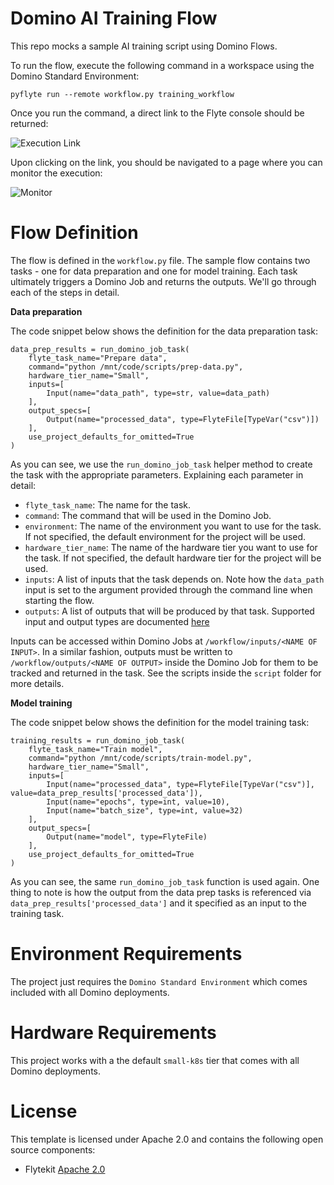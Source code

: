 # Domino AI Training Flow

This repo mocks a sample AI training script using Domino Flows. 

To run the flow, execute the following command in a workspace using the Domino Standard Environment: 

```
pyflyte run --remote workflow.py training_workflow 
```

Once you run the command, a direct link to the Flyte console should be returned:

![Execution Link](https://github.com/dominodatalab/domino-ai-flows/blob/8256e3ce6aaffe4e37d962b996dd167a37020f57/screenshots/execution-link.png?raw=true)

Upon clicking on the link, you should be navigated to a page where you can monitor the execution:

![Monitor](https://github.com/dominodatalab/domino-ai-flows/blob/8256e3ce6aaffe4e37d962b996dd167a37020f57/screenshots/monitor.png?raw=true)

# Flow Definition

The flow is defined in the `workflow.py` file. The sample flow contains two tasks - one for data preparation and one for model training. Each task ultimately triggers a Domino Job and returns the outputs. We'll go through each of the steps in detail.

**Data preparation**

The code snippet below shows the definition for the data preparation task:

```
data_prep_results = run_domino_job_task(
    flyte_task_name="Prepare data",
    command="python /mnt/code/scripts/prep-data.py",
    hardware_tier_name="Small",
    inputs=[
        Input(name="data_path", type=str, value=data_path)
    ],
    output_specs=[
        Output(name="processed_data", type=FlyteFile[TypeVar("csv")])
    ],
    use_project_defaults_for_omitted=True
)
```

As you can see, we use the `run_domino_job_task` helper method to create the task with the appropriate parameters. Explaining each parameter in detail:

- `flyte_task_name`: The name for the task.
- `command`: The command that will be used in the Domino Job.
- `environment`: The name of the environment you want to use for the task. If not specified, the default environment for the project will be used. 
- `hardware_tier_name`: The name of the hardware tier you want to use for the task. If not specified, the default hardware tier for the project will be used.
- `inputs`: A list of inputs that the task depends on. Note how the `data_path` input is set to the argument provided through the command line when starting the flow.
- `outputs`: A list of outputs that will be produced by that task. Supported input and output types are documented [here](https://docs.flyte.org/en/latest/user_guide/data_types_and_io/index.html)

Inputs can be accessed within Domino Jobs at `/workflow/inputs/<NAME OF INPUT>`. In a similar fashion, outputs must be written to `/workflow/outputs/<NAME OF OUTPUT>` inside the Domino Job for them to be tracked and returned in the task. See the scripts inside the `script` folder for more details.

**Model training**

The code snippet below shows the definition for the model training task:

```
training_results = run_domino_job_task(
    flyte_task_name="Train model",
    command="python /mnt/code/scripts/train-model.py",
    hardware_tier_name="Small",
    inputs=[
        Input(name="processed_data", type=FlyteFile[TypeVar("csv")], value=data_prep_results['processed_data']),
        Input(name="epochs", type=int, value=10),
        Input(name="batch_size", type=int, value=32)
    ],
    output_specs=[
        Output(name="model", type=FlyteFile)
    ],
    use_project_defaults_for_omitted=True
)
```

As you can see, the same `run_domino_job_task` function is used again. One thing to note is how the output from the data prep tasks is referenced via `data_prep_results['processed_data']` and it specified as an input to the training task.

# Environment Requirements

The project just requires the `Domino Standard Environment` which comes included with all Domino deployments.

# Hardware Requirements

This project works with a the default `small-k8s` tier that comes with all Domino deployments.

# License
This template is licensed under Apache 2.0 and contains the following open source components: 

* Flytekit [Apache 2.0](https://github.com/flyteorg/flytekit/blob/master/LICENSE)